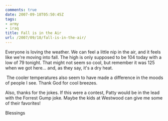 ```yaml
---
comments: true
date: 2007-09-18T05:50:45Z
tags:
- army
- iraq
title: Fall is in the Air
url: /2007/09/18/fall-is-in-the-air/
---
```


<p>Everyone is loving the weather. We can feel a little nip in the air, and it feels like we're moving into fall. The high is only supposed to be 104 today with a low of 79 tonight. That might not seem so cool, but remember it was 125 when we got here... and, as they say, it's a dry heat.</p>
<p> The cooler temperatures also seem to have made a difference in the moods of people I see. Thank God for cool breezes.</p>
<p>Also, thanks for the jokes. If this were a contest, Patty would be in the lead with the Forrest Gump joke. Maybe the kids at Westwood can give me some of their favorites!</p>
<p>Blessings</p>
